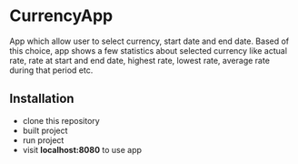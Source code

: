 # CurrencyApp
App which allow user to select currency, start date and end date.
Based of this choice, app shows a few statistics about selected currency
like actual rate, rate at start and end date, highest rate, lowest rate,
average rate during that period etc.

## Installation
- clone this repository
- built project
- run project
- visit **localhost:8080** to use app
